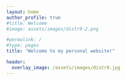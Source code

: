 ```yaml
---
layout: home
author_profile: true
#title: Welcome
#image: assets/images/distr9-2.png

#permalink: /
#type: pages
title: "Welcome to my personal website!"

header:
  overlay_image: /assets/images/distr9.jpg
---
```


<!-- To test site locally: bundle exec jekyll serve -->


<!-- <center> <h1>Welcome to my personal website!</h1> </center> -->

<!-- <br />
<br /> -->

<!--
![Large-scale structure of the Universe from an ICE-COLA simulation](/assets/images/distr9.png "The Universe") -->
<!--

<br /> -->
